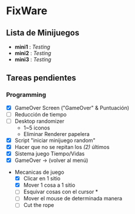 # FixWare

## Lista de Minijuegos
- **mini1** : *Testing*
- **mini2** : *Testing*
- **mini3** : *Testing*

## Tareas pendientes
### Programming
- [x] GameOver Screen ("GameOver" & Puntuación)
- [ ] Reducción de tiempo
- [ ] Desktop randomizer
	- 1~5 iconos
	- Eliminar Renderer papelera
- [x] Script "iniciar minijuego random"
- [x] Hacer que no se repitan los *(2)* últimos
- [x] Sistema juego Tiempo/Vidas
- [x] GameOver -> (volver al menú)
- Mecanicas de juego
  - [x] Clicar en 1 sitio 
  - [x] Mover 1 cosa a 1 sitio 
  - [ ] Esquivar cosas con el cursor *
  - [ ] Mover el mouse de determinada manera
  - [ ] Cut the rope
